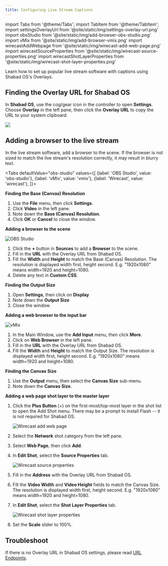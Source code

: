 ```yaml
---
title: Configuring Live Stream Captions
---
```


import Tabs from '@theme/Tabs';
import TabItem from '@theme/TabItem';
import settingsOverlayUrl from '@site/static/img/settings-overlay-url.png'
import obsStudio from '@site/static/img/add-browser-obs-studio.png'
import vMix from '@site/static/img/add-browser-vmix.png'
import wirecastAddWebpage from '@site/static/img/wirecast-add-web-page.png'
import wirecastSourceProperties from '@site/static/img/wirecast-source-properties.png'
import wirecastShotLayerProperties from '@site/static/img/wirecast-shot-layer-properties.png'

<p class="lead">Learn how to set up popular live stream software with captions using Shabad OS's Overlays.</p>

## Finding the Overlay URL for Shabad OS

In **Shabad OS**, use the cog/gear icon in the controller to open **Settings**. Choose **Overlay** in the left pane, then click the **Overlay URL** to copy the URL to your system clipboard.

<img src={settingsOverlayUrl} width={500} />

## Adding a browser to the live stream

In the live stream software, add a browser to the scene. If the browser is not sized to match the live stream's resolution correctly, it may result in blurry text.

<Tabs
defaultValue="obs-studio"
values={[
{label: 'OBS Studio', value: 'obs-studio'},
{label: 'vMix', value: 'vmix'},
{label: 'Wirecast', value: 'wirecast'},
]}>
<TabItem value="obs-studio">

**Finding the Base (Canvas) Resolution**

1. Use the **File** menu, then click **Settings**.
2. Click **Video** in the left pane.
3. Note down the **Base (Canvas) Resolution**.
4. Click **OK** or **Cancel** to close the window.

**Adding a browser to the scene**

<img src={obsStudio} alt="OBS Studio" width={500} />

1. Click the **+** button in **Sources** to add a **Browser** to the scene.
2. Fill in the **URL** with the Overlay URL from Shabad OS.
3. Fill the **Width** and **Height** to match the Base (Canvas) Resolution. The resolution is displayed width first, height second. E.g. "1920x1080" means width=1920 and height=1080.
4. Delete any text in **Custom CSS**.

</TabItem>
<TabItem value="vmix">

**Finding the Output Size**

1. Open **Settings**, then click on **Display**
2. Note down the **Output Size**
3. Close the window.

**Adding a web browser to the input bar**

<img src={vMix} alt="vMix" width={500} />

1. In the Main Window, use the **Add Input** menu, then click **More**.
2. Click on **Web Browser** in the left pane.
3. Fill in the **URL** with the Overlay URL from Shabad OS.
4. Fill the **Width** and **Height** to match the Output Size. The resolution is displayed width first, height second. E.g. "1920x1080" means width=1920 and height=1080.

</TabItem>
<TabItem value="wirecast">

**Finding the Canvas Size**

1. Use the **Output** menu, then select the **Canvas Size** sub-menu.
2. Note down the **Canvas Size**.

**Adding a web page shot layer to the master layer**

1. Click the **Plus Button** (+) on the first-most/top-most layer in the shot list to open the Add Shot menu. There may be a prompt to install Flash -- it is not required for Shabad OS.

   <img src={wirecastAddWebpage} alt="Wirecast add web page" width={500} />

2. Select the **Network** shot category from the left pane.
3. Select **Web Page**, then click **Add**.
4. In **Edit Shot**, select the **Source Properties** tab.

   <img src={wirecastSourceProperties} alt="Wirecast source properties" width={500} />

5. Fill in the **Address** with the Overlay URL from Shabad OS.
6. Fill the **Video Width** and **Video Height** fields to match the Canvas Size. The resolution is displayed width first, height second. E.g. "1920x1080" means width=1920 and height=1080.
7. In **Edit Shot**, select the **Shot Layer Properties** tab.

   <img src={wirecastShotLayerProperties} alt="Wirecast shot layer properties" width={500} />

8. Set the **Scale** slider to 100%.

</TabItem>
</Tabs>

## Troubleshoot

If there is no Overlay URL in Shabad OS settings, please read [URL Endpoints](/presenter/reference/url-endpoints).
